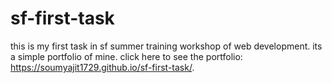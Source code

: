 # sf-first-task
this is my first task in sf summer training workshop of web development. its a simple portfolio of mine.
click here to see the portfolio:
https://soumyajit1729.github.io/sf-first-task/. 
